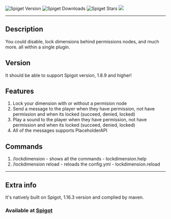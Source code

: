 ![Spiget Version](https://img.shields.io/spiget/version/84331?color=pink&label=Version&style=for-the-badge)
![Spiget Downloads](https://img.shields.io/spiget/downloads/84331?color=pink&style=for-the-badge)
![Spiget Stars](https://img.shields.io/spiget/rating/84331?color=pink&label=Stars&style=for-the-badge)
<img src="https://proxy.spigotmc.org/c643e762791ba5b45c20afee0e888854d37dd59f?url=https%3A%2F%2Fcdn.discordapp.com%2Fattachments%2F731174366103994381%2F760648239824896000%2FLockedDimension_bannar.png">

---

## Description
You could disable, lock dimensions behind permissions nodes, and much more. all within a single plugin.​

## Version
It should be able to support Spigot version, 1.8.9 and higher!

## Features
1. Lock your dimension with or without a permision node
1. Send a message to the player when they have permission, not have permission and when its locked (succeed, denied, locked)
1. Play a sound to the player when they have permission, not have permission and when its locked (succeed, denied, locked)
1. All of the messages supports PlaceholderAPI

## Commands
1.  /lockdimension - shows all the commands - lockdimension.help
1.  /lockdimension reload - reloads the config.yml - lockdimension.reload

---

## Extra info
It's natively built on Spigot, 1.16.3 version and complied by maven.


### Available at [Spigot](https://www.spigotmc.org/resources/lockeddimension-1-8-8-1-16-4-have-freedom-over-your-dimensions.84331/)
